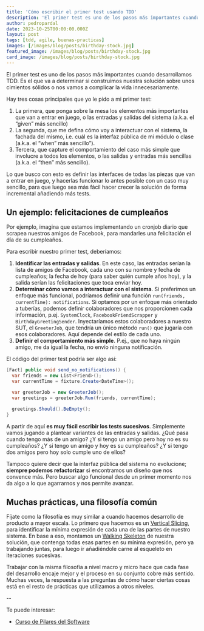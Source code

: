 ```yaml
---
title: 'Cómo escribir el primer test usando TDD'
description: 'El primer test es uno de los pasos más importantes cuando desarrollamos TDD'
author: pedropardal
date: 2023-10-25T00:00:00.000Z
layout: post
tags: [tdd, agile, buenas-practicas]
images: [/images/blog/posts/birthday-stock.jpg]
featured_image: /images/blog/posts/birthday-stock.jpg
card_image: /images/blog/posts/birthday-stock.jpg
---
```


El primer test es uno de los pasos más importantes cuando desarrollamos TDD. Es el que va a determinar si construimos nuestra solución sobre unos cimientos sólidos o nos vamos a complicar la vida innecesariamente.

Hay tres cosas principales que yo le pido a mi primer test:

1. La primera, que ponga sobre la mesa los elementos más importantes que van a entrar en juego, o las entradas y salidas del sistema (a.k.a. el “given” más sencillo)
2. La segunda, que me defina cómo voy a interactuar con el sistema, la fachada del mismo, i.e. cuál es la interfaz pública de mi módulo o clase (a.k.a. el “when” más sencillo”).
3. Tercera, que capture el comportamiento del caso más simple que involucre a todos los elementos, o las salidas y entradas más sencillas (a.k.a. el “then” más sencillo).

Lo que busco con esto es definir las interfaces de todas las piezas que van a entrar en juego, y hacerlas funcionar lo antes posible con un caso muy sencillo, para que luego sea más fácil hacer crecer la solución de forma incremental añadiendo más tests.

## Un ejemplo: felicitaciones de cumpleaños

Por ejemplo, imagina que estamos implementando un cronjob diario que scrapea nuestros amigos de Facebook, para mandarles una felicitación el día de su cumpleaños.

Para escribir nuestro primer test, deberíamos:

1. **Identificar las entradas y salidas**. En este caso, las entradas serían la lista de amigos de Facebook, cada uno con su nombre y fecha de cumpleaños; la fecha de hoy (para saber quién cumple años hoy), y la salida serían las felicitaciones que toca enviar hoy.
2. **Determinar cómo vamos a interactuar con el sistema**. Si preferimos un enfoque más funcional, podríamos definir una función `run(friends, currentTime): notifications`. Si optamos por un enfoque más orientado a tuberías, podemos definir colaboradores que nos proporcionen cada información, p.ej. `SystemClock`, `FacebookFriendScrapper` y `BirthdayGreetingSender`. Inyectaríamos estos colaboradores a nuestro SUT, el `GreeterJob`, que tendría un único método `run()` que jugaría con esos colaboradores. Aquí depende del estilo de cada uno.
3. **Definir el comportamiento más simple**. P.ej., que no haya ningún amigo, me da igual la fecha, no envío ninguna notificación.

El código del primer test podría ser algo así:
```csharp
[Fact] public void send_no_notifications() {
  var friends = new List<Friend>();
  var currentTime = fixture.Create<DateTime>();

  var greeterJob = new GreeterJob();
  var greetings = greeterJob.Run(friends, currentTime);

  greetings.Should().BeEmpty();
}
```

A partir de aquí **es muy fácil escribir los tests sucesivos**. Simplemente vamos jugando a plantear variantes de las entradas y salidas. ¿Qué pasa cuando tengo más de un amigo? ¿Y si tengo un amigo pero hoy no es su cumpleaños? ¿Y si tengo un amigo y hoy es su cumpleaños? ¿Y si tengo dos amigos pero hoy solo cumple uno de ellos?

Tampoco quiere decir que la interfaz pública del sistema no evolucione; **siempre podemos refactorizar** si encontramos un diseño que nos convence más. Pero buscar algo funcional desde un primer momento nos da algo a lo que agarrarnos y nos permite avanzar.

## Muchas prácticas, una filosofía común

Fíjate como la filosofía es muy similar a cuando hacemos desarrollo de producto a mayor escala. Lo primero que hacemos es un [Vertical Slicing](https://abrahamvallez.medium.com/vertical-slicing-i-desaprende-lo-que-sabes-sobre-user-stories-y-pon-el-foco-en-desarrollo-b859c5827326), para identificar la mínima expresión de cada una de las partes de nuestro sistema. En base a eso, montamos un [Walking Skeleton](https://wiki.c2.com/?WalkingSkeleton) de nuestra solución, que contenga todas esas partes en su mínima expresión, pero ya trabajando juntas, para luego ir añadiéndole carne al esqueleto en iteraciones sucesivas.

Trabajar con la misma filosofía a nivel macro y micro hace que cada fase del desarrollo encaje mejor y el proceso en su conjunto cobre más sentido. Muchas veces, la respuesta a las preguntas de cómo hacer ciertas cosas está en el resto de prácticas que utilizamos a otros niveles.

--

Te puede interesar:

- [Curso de Pilares del Software](https://www.exeal.com/cursos/pilares-del-software/)
